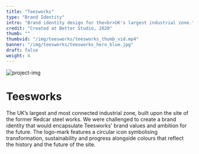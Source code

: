 ```yaml
---
title: "Teesworks"
type: "Brand Identity"
intro: "Brand identity design for the<br>UK's largest industrial zone."
credit: "Created at Better Studio, 2020"
thumb: ""
thumbvid: "/img/teesworks/teesworks_thumb_vid.mp4"
banner: "/img/teesworks/teesworks_hero_blue.jpg"
draft: false
weight: 4
---
```

<div class="row">
    <div class="col-xs-12">
        <img src="/img/teesworks/teesworks_hero_blue.jpg" alt="project-img" class="project-img banner">
    </div>
</div>
<div class="row work-detail-container">
    <div class="col-xs-12">
        <h1 class="project-title">Teesworks</h1>
        <p class="work-detail">
            The UK’s largest and most connected industrial zone, built upon the site of the former Redcar steel works. We were challenged to create a brand identity that would encapsulate Teesworks' brand values and ambition for the future. The logo-mark features a circular icon symbolising transformation, sustainability and progress alongside colours that reflect the history and the future of the site.
        </p>
        <!-- <p><a href="https://better.agency/blog/a-new-chapter-for-the-works-that-build-the-world/" class="work-detail-link">See more</a></p> -->
    </div>
    <!-- <div class="col-xs-offset-0 col-xs-12 col-sm-offset-1 col-sm-3">
        <h4>Team</h4>
        <p class="work-detail team">
            Matthew Goodyear, Lead Designer
            <br>
            John Taylor, Creative Director
            <br>
            Josh Middleditch, Senior Designer
        </p>
    </div> -->
</div>
